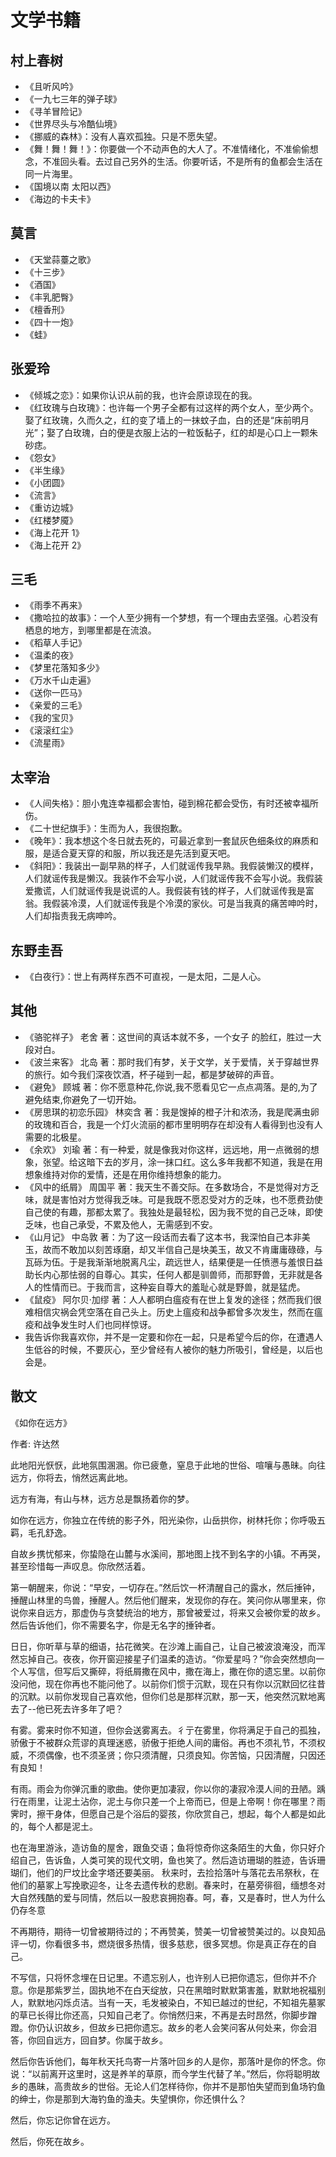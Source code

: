 # 文学书籍

## 村上春树

- 《且听风吟》
- 《一九七三年的弹子球》
- 《寻羊冒险记》
- 《世界尽头与冷酷仙境》
- 《挪威的森林》：没有人喜欢孤独。只是不愿失望。
- 《舞！舞！舞！》：你要做一个不动声色的大人了。不准情绪化，不准偷偷想念，不准回头看。去过自己另外的生活。你要听话，不是所有的鱼都会生活在同一片海里。
- 《国境以南 太阳以西》
- 《海边的卡夫卡》

## 莫言

- 《天堂蒜薹之歌》
- 《十三步》
- 《酒国》
- 《丰乳肥臀》
- 《檀香刑》
- 《四十一炮》
- 《蛙》

## 张爱玲

- 《倾城之恋》：如果你认识从前的我，也许会原谅现在的我。
- 《红玫瑰与白玫瑰》：也许每一个男子全都有过这样的两个女人，至少两个。娶了红玫瑰，久而久之，红的变了墙上的一抹蚊子血，白的还是“床前明月光”；娶了白玫瑰，白的便是衣服上沾的一粒饭黏子，红的却是心口上一颗朱砂痣。
- 《怨女》
- 《半生缘》
- 《小团圆》
- 《流言》
- 《重访边城》
- 《红楼梦魇》
- 《海上花开 1》
- 《海上花开 2》

## 三毛

- 《雨季不再来》
- 《撒哈拉的故事》：一个人至少拥有一个梦想，有一个理由去坚强。心若没有栖息的地方，到哪里都是在流浪。
- 《稻草人手记》
- 《温柔的夜》
- 《梦里花落知多少》
- 《万水千山走遍》
- 《送你一匹马》
- 《亲爱的三毛》
- 《我的宝贝》
- 《滚滚红尘》
- 《流星雨》

## 太宰治

- 《人间失格》：胆小鬼连幸福都会害怕，碰到棉花都会受伤，有时还被幸福所伤。
- 《二十世纪旗手》：生而为人，我很抱歉。
- 《晚年》：我本想这个冬日就去死的，可最近拿到一套鼠灰色细条纹的麻质和服，是适合夏天穿的和服，所以我还是先活到夏天吧。
- 《斜阳》：我装出一副早熟的样子，人们就谣传我早熟。我假装懒汉的模样，人们就谣传我是懒汉。我装作不会写小说，人们就谣传我不会写小说。我假装爱撒谎，人们就谣传我是说谎的人。我假装有钱的样子，人们就谣传我是富翁。我假装冷漠，人们就谣传我是个冷漠的家伙。可是当我真的痛苦呻吟时，人们却指责我无病呻吟。

## 东野圭吾

- 《白夜行》：世上有两样东西不可直视，一是太阳，二是人心。

## 其他

- 《骆驼祥子》 老舍 著：这世间的真话本就不多，一个女子 的脸红，胜过一大段对白。
- 《波兰来客》 北岛 著：那时我们有梦，关于文学，关于爱情，关于穿越世界的旅行。如今我们深夜饮酒，杯子碰到一起，都是梦破碎的声音。
- 《避免》 顾城 著：你不愿意种花,你说,我不愿看见它一点点凋落。是的,为了避免结束,你避免了一切开始。
- 《房思琪的初恋乐园》 林奕含 著：我是馊掉的橙子汁和浓汤，我是爬满虫卵的玫瑰和百合，我是一个灯火流丽的都市里明明存在却没有人看得到也没有人需要的北极星。
- 《余欢》 刘瑜 著：有一种爱，就是像我对你这样，远远地，用一点微弱的想象，张望。给这暗下去的岁月，涂一抹口红。这么多年我都不知道，我是在用想象维持对你的爱情，还是在用你维持想象的能力。
- 《风中的纸屑》 周国平 著：我天生不善交际。在多数场合，不是觉得对方乏味，就是害怕对方觉得我乏味。可是我既不愿忍受对方的乏味，也不愿费劲使自己使的有趣，那都太累了。我独处是最轻松，因为我不觉的自己乏味，即使乏味，也自己承受，不累及他人，无需感到不安。
- 《山月记》 中岛敦 著：为了这一段话而去看了这本书，我深怕自己本非美玉，故而不敢加以刻苦琢磨，却又半信自己是块美玉，故又不肯庸庸碌碌，与瓦砾为伍。于是我渐渐地脱离凡尘，疏远世人，结果便是一任愤懑与羞恨日益助长内心那怯弱的自尊心。其实，任何人都是驯兽师，而那野兽，无非就是各人的性情而已。于我而言，这种妄自尊大的羞耻心就是野兽，就是猛虎。
- 《鼠疫》 阿尔贝·加缪 著：人人都明白瘟疫有在世上复发的途径；然而我们很难相信灾祸会凭空落在自己头上。历史上瘟疫和战争都曾多次发生，然而在瘟疫和战争发生时人们也同样惊讶。
- 我告诉你我喜欢你，并不是一定要和你在一起，只是希望今后的你，在遭遇人生低谷的时候，不要灰心，至少曾经有人被你的魅力所吸引，曾经是，以后也会是。

## 散文

《如你在远方》

作者: 许达然

此地阳光恹恹，此地氛围溷溷。你已疲惫，窒息于此地的世俗、喧嚷与愚昧。向往远方，你将去，悄然远离此地。

远方有海，有山与林，远方总是飘扬着你的梦。

如你在远方，你独立在传统的影子外，阳光染你，山岳拱你，树林托你；你呼吸五羁，毛孔舒逸。

自故乡携忧郁来，你蛰隐在山麓与水溪间，那地图上找不到名字的小镇。不再哭，甚至珍惜每一声叹息。你欣然活着。

第一朝醒来，你说：“早安，一切存在。”然后饮一杯清醒自己的露水，然后捶钟，捶醒山林里的鸟兽，捶醒人。然后他们醒来，发现你的存在。笑问你从哪里来，你说你来自远方，那虚伪与贪婪统治的地方，那曾被爱过，将来又会被你爱的故乡。然后告诉他们，你不需要名字，你是无名字的捶钟者。

日日，你听草与草的细语，拈花微笑。在沙滩上画自己，让自己被波浪淹没，而浑然忘掉自己。夜夜，你开窗迎接星子们温柔的造访。“你爱星吗？”你会突然想向一个人写信，但写后又撕碎，将纸屑撒在风中，撒在海上，撒在你的遗忘里。以前你没问他，现在你再也不能问他了。以前你们惯于沉默，现在只有你以沉默回忆往昔的沉默。以前你发现自己喜欢他，但你们总是那样沉默，那一天，他突然沉默地离去了--他已死去许多年了吧？

有雾。雾来时你不知道，但你会送雾离去。彳亍在雾里，你将满足于自己的孤独，骄傲于不被群众荒谬的真理迷惑，骄傲于拒绝人间的庸俗。再也不须礼节，不须权威，不须偶像，也不须圣贤；你只须清醒，只须良知。你苦恼，只因清醒，只因还有良知！

有雨。雨会为你弹沉重的歌曲。使你更加凄寂，你以你的凄寂冷漠人间的丑陋。踽行在雨里，让泥土沾你，泥土与你只差一个上帝而已，但是上帝啊！你在哪里？雨霁时，擦干身体，但愿自己是个浴后的婴孩，你欣赏自己，想起，每个人都是如此的，每个人都是泥土。

也在海里游泳，造访鱼的屋舍，跟鱼交语；鱼将惊奇你这条陌生的大鱼，你只好介绍自己，告诉鱼，人类可笑的现代文明，鱼也笑了。然后造访珊瑚的胜迹，告诉珊瑚们，他们的尸坟比金字塔还要美丽。
秋来时，去捡拾落叶与落花去吊祭秋，在他们的墓冢上写挽歌迎冬，让冬去遗传秋的悲剧。春来时，在墓旁徘徊，缅想冬对大自然残酷的爱与同情，然后以一股悲哀拥抱春。呵，春，又是春时，世人为什么仍存冬意

不再期待，期待一切曾被期待过的；不再赞美，赞美一切曾被赞美过的。以良知品评一切，你看很多书，燃烧很多热情，很多慈悲，很多冥想。你是真正存在的自己。

不写信，只将怀念埋在日记里。不遗忘别人，也许别人已把你遗忘，但你并不介意。你是那紫罗兰，固执地不在白天绽放，只在黑暗时默默第害羞，默默地祝福别人，默默地闪烁贞洁。当有一天，毛发被染白，不知已越过的世纪，不知祖先墓冢的草已长得比你还高，只知自己老了。你悄然归来，不再是去时昂然，你脚步蹭蹬。你仍认识故乡，但故乡已把你遗忘。故乡的老人会笑问客从何处来，你会泪答，你回自远方，回自梦。你属于故乡。

然后你告诉他们，每年秋天托鸟寄一片落叶回乡的人是你，那落叶是你的怀念。你说：“以前离开这里时，这是养羊的草原，而今学生代替了羊。”然后，你将聪明故乡的愚昧，高贵故乡的世俗。无论人们怎样待你，你并不是那怕失望而到鱼场钓鱼的绅士，你是那到大海钓鱼的渔夫。失望惧你，你还惧什么？

然后，你忘记你曾在远方。

然后，你死在故乡。
